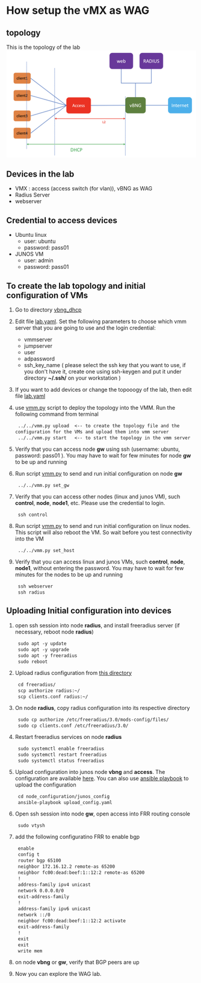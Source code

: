 # How setup the vMX as WAG
## topology
This is the topology of the lab
![topology](images/topology.png)

## Devices in the lab

- VMX : access (access switch (for vlan)), vBNG as WAG 
- Radius Server
- webserver 


## Credential to access devices
- Ubuntu linux
    - user: ubuntu
    - password: pass01
- JUNOS VM
    - user: admin
    - password: pass01

## To create the lab topology and initial configuration of VMs
1. Go to directory [vbng_dhcp](./)
2. Edit file [lab.yaml](./lab.yaml). Set the following parameters to choose which vmm server that you are going to use and the login credential:
    - vmmserver 
    - jumpserver
    - user 
    - adpassword
    - ssh_key_name ( please select the ssh key that you want to use, if you don't have it, create one using ssh-keygen and put it under directory **~/.ssh/** on your workstation )
3. If you want to add devices or change the topooogy of the lab, then edit file [lab.yaml](lab.yaml)
4. use [vmm.py](../../vmm.py) script to deploy the topology into the VMM. Run the following command from terminal

        ../../vmm.py upload  <-- to create the topology file and the configuration for the VMs and upload them into vmm server
        ../../vmm.py start   <-- to start the topology in the vmm server


5. Verify that you can access node **gw** using ssh (username: ubuntu,  password: pass01 ). You may have to wait for few minutes for node **gw** to be up and running
6. Run script [vmm.py](../../vmm.py) to send and run initial configuration on node **gw**

        ../../vmm.py set_gw

7. Verify that you can access other nodes (linux and junos VM), such **control**, **node**, **node1**, etc. Please use the credential to login.

        ssh control

8. Run script [vmm.py](../../vmm.py) to send and run initial configuration on linux nodes. This script will also reboot the VM. So wait before you test connectivity into the VM

        ../../vmm.py set_host

9. Verify that you can access linux and junos VMs, such **control**, **node**, **node1**, without entering the password. You may have to wait for few minutes for the nodes to be up and running

        ssh webserver
        ssh radius


## Uploading Initial configuration into devices
1. open ssh session into node **radius**, and install freeradius server (if necessary, reboot node **radius**)

        sudo apt -y update 
        sudo apt -y upgrade
        sudo apt -y freeradius
        sudo reboot

2. Upload radius configuration from [this directory](./freeradius/)

        cd freeradius/
        scp authorize radius:~/
        scp clients.conf radius:~/
         
3. On node **radius**, copy radius configuration into its respective directory

        sudo cp authorize /etc/freeradius/3.0/mods-config/files/
        sudo cp clients.conf /etc/freeradius/3.0/

4. Restart freeradius services on node **radius**

        sudo systemctl enable freeradius
        sudo systemctl restart freeradius
        sudo systemctl status freeradius


5. Upload configuration into junos node **vbng** and **access**. The configuration are available [here](./junos_config). You can also use [ansible playbook](junos_config/upload_config.yaml) to upload the configuration

        cd node_configuration/junos_config
        ansible-playbook upload_config.yaml

6. Open ssh session into node **gw**, open access into FRR routing console
        
        sudo vtysh 

7. add the following configuratino FRR to enable bgp

        enable 
        config t
        router bgp 65100
        neighbor 172.16.12.2 remote-as 65200
        neighbor fc00:dead:beef:1::12:2 remote-as 65200
        !
        address-family ipv4 unicast
        network 0.0.0.0/0
        exit-address-family
        !
        address-family ipv6 unicast
        network ::/0
        neighbor fc00:dead:beef:1::12:2 activate
        exit-address-family
        !
        exit
        exit
        write mem

8. on node **vbng** or **gw**, verify that BGP peers are up

9. Now you can explore the WAG lab.
